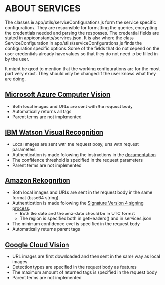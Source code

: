 # ABOUT SERVICES

The classes in app/utils/serviceConfigurations.js form the service specific configurations. They are responsible for formatting the queries, encrypting the credentials needed and parsing the responses. The credential fields are stated in app/constants/services.json. It is also where the class ServiceConfiguration in app/utils/serviceConfigurations.js finds the configuration specific options. Some of the fields that do not depend on the user credentials already have values so that they do not need to be filled in by the user.

It might be good to mention that the working configurations are for the most part very exact. They should only be changed if the user knows what they are doing.

## [Microsoft Azure Computer Vision](https://westus.dev.cognitive.microsoft.com/docs/services/5cd27ec07268f6c679a3e641/operations/56f91f2e778daf14a499f21b)
- Both local images and URLs are sent with the request body
- Automatically returns all tags
- Parent terms are not implemented

## [IBM Watson Visual Recognition](https://cloud.ibm.com/apidocs/visual-recognition/visual-recognition-v3)
- Local images are sent with the request body, urls with request parameters
- Authentication is made following the instructions in the [documentation](https://cloud.ibm.com/docs/account?topic=account-iamapikeysforservices)
- The confidence threshold is specified in the request parameters
- Parent terms are not implemented

## [Amazon Rekognition](https://docs.aws.amazon.com/general/latest/gr/signing_aws_api_requests.html)
- Both local images and URLs are sent in the request body in the same format (base64 string).
- Authentication is made following the [Signature Version 4 signing process](https://docs.aws.amazon.com/general/latest/gr/signature-version-4.html).
    - Both the date and the amz-date should be in UTC format
    - The region is specified both in getHeaders() and in services.json
- The minimum confidence level is specified in the request body
- Automatically returns parent tags

## [Google Cloud Vision](https://cloud.google.com/vision/docs/request)
- URL images are first downloaded and then sent in the same way as local images
- Detection types are specified in the request body as features
- The maximum amount of returned tags is specified in the request body
- Parent terms are not implemented
